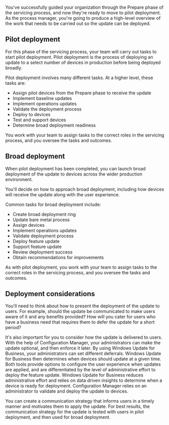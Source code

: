 You've successfully guided your organization through the Prepare phase of the servicing process, and now they're ready to move to pilot deployment. As the process manager, you're going to produce a high-level overview of the work that needs to be carried out so the update can be deployed.

## Pilot deployment

For this phase of the servicing process, your team will carry out tasks to start pilot deployment. Pilot deployment is the process of deploying an update to a select number of devices in production before being deployed broadly.

Pilot deployment involves many different tasks. At a higher level, these tasks are:

- Assign pilot devices from the Prepare phase to receive the update
- Implement baseline updates
- Implement operations updates
- Validate the deployment process
- Deploy to devices
- Test and support devices
- Determine broad deployment readiness

You work with your team to assign tasks to the correct roles in the servicing process, and you oversee the tasks and outcomes.

## Broad deployment

When pilot deployment has been completed, you can launch broad deployment of the update to devices across the wider production environment.

You'll decide on how to approach broad deployment, including how devices will receive the update along with the user experience.

Common tasks for broad deployment include:

- Create broad deployment ring
- Update bare metal process
- Assign devices
- Implement operations updates
- Validate deployment process
- Deploy feature update
- Support feature update
- Review deployment success
- Obtain recommendations for improvements

As with pilot deployment, you work with your team to assign tasks to the correct roles in the servicing process, and you oversee the tasks and outcomes.

## Deployment considerations

You'll need to think about how to present the deployment of the update to users. For example, should the update be communicated to make users aware of it and any benefits provided? How will you cater for users who have a business need that requires them to defer the update for a short period?

It's also important for you to consider how the update is delivered to users. With the help of Configuration Manager, your administrators can make the update optional, and then enforce it later. By using Windows Update for Business, your administrators can set different deferrals. Windows Update for Business then determines when devices should update at a given time. Both tools provide options to configure the user experience when updates are applied, and are differentiated by the level of administrative effort to deploy the feature update. Windows Update for Business reduces administrative effort and relies on data driven insights to determine when a device is ready for deployment. Configuration Manager relies on an administrator to validate and deploy the update to devices.

You can create a communication strategy that informs users in a timely manner and motivates them to apply the update. For best results, the communication strategy for the update is tested with users in pilot deployment, and then used for broad deployment.
